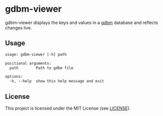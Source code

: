# gdbm-viewer

gdbm-viewer displays the keys and values in a [gdbm][gdbm] database and reflects
changes live.

[gdbm]: https://www.gnu.org.ua/software/gdbm/

## Usage

```txt
usage: gdbm-viewer [-h] path

positional arguments:
  path        Path to gdbm file

options:
  -h, --help  show this help message and exit
```

## License

This project is licensed under the MIT License (see [LICENSE](LICENSE)).

